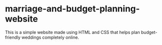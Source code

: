 # marriage-and-budget-planning-website
This is a simple website made using HTML and CSS that helps plan budget-friendly weddings completely online.
